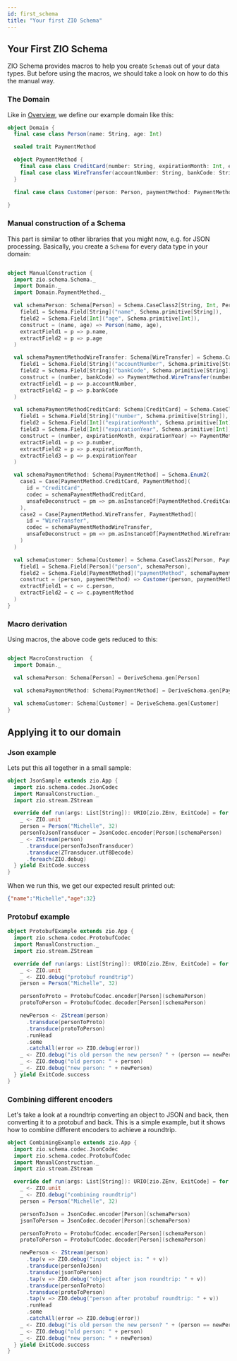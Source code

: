 ```yaml
---
id: first_schema
title: "Your first ZIO Schema"
---
```

## Your First ZIO Schema

ZIO Schema provides macros to help you create `Schema`s out of your data types. But before using the macros,
we should take a look on how to do this the manual way.

### The Domain
Like in [Overview](overview), we define our example domain like this:

```scala
object Domain {
  final case class Person(name: String, age: Int)

  sealed trait PaymentMethod

  object PaymentMethod {
    final case class CreditCard(number: String, expirationMonth: Int, expirationYear: Int) extends PaymentMethod
    final case class WireTransfer(accountNumber: String, bankCode: String) extends PaymentMethod
  }

  final case class Customer(person: Person, paymentMethod: PaymentMethod)
  
}
```

### Manual construction of a Schema

This part is similar to other libraries that you might now, e.g. for JSON processing.
Basically, you create a `Schema` for every data type in your domain:

```scala

object ManualConstruction {
  import zio.schema.Schema._
  import Domain._
  import Domain.PaymentMethod._

  val schemaPerson: Schema[Person] = Schema.CaseClass2[String, Int, Person](
    field1 = Schema.Field[String]("name", Schema.primitive[String]),
    field2 = Schema.Field[Int]("age", Schema.primitive[Int]),
    construct = (name, age) => Person(name, age),
    extractField1 = p => p.name,
    extractField2 = p => p.age
  )

  val schemaPaymentMethodWireTransfer: Schema[WireTransfer] = Schema.CaseClass2[String, String, WireTransfer](
    field1 = Schema.Field[String]("accountNumber", Schema.primitive[String]),
    field2 = Schema.Field[String]("bankCode", Schema.primitive[String]),
    construct = (number, bankCode) => PaymentMethod.WireTransfer(number, bankCode),
    extractField1 = p => p.accountNumber,
    extractField2 = p => p.bankCode
  )

  val schemaPaymentMethodCreditCard: Schema[CreditCard] = Schema.CaseClass3[String, Int, Int, CreditCard](
    field1 = Schema.Field[String]("number", Schema.primitive[String]),
    field2 = Schema.Field[Int]("expirationMonth", Schema.primitive[Int]),
    field3 = Schema.Field[Int]("expirationYear", Schema.primitive[Int]),
    construct = (number, expirationMonth, expirationYear) => PaymentMethod.CreditCard(number, expirationMonth, expirationYear),
    extractField1 = p => p.number,
    extractField2 = p => p.expirationMonth,
    extractField3 = p => p.expirationYear
  )

  val schemaPaymentMethod: Schema[PaymentMethod] = Schema.Enum2(
    case1 = Case[PaymentMethod.CreditCard, PaymentMethod](
      id = "CreditCard",
      codec = schemaPaymentMethodCreditCard,
      unsafeDeconstruct = pm => pm.asInstanceOf[PaymentMethod.CreditCard]
    ),
    case2 = Case[PaymentMethod.WireTransfer, PaymentMethod](
      id = "WireTransfer",
      codec = schemaPaymentMethodWireTransfer,
      unsafeDeconstruct = pm => pm.asInstanceOf[PaymentMethod.WireTransfer]
    )
  )

  val schemaCustomer: Schema[Customer] = Schema.CaseClass2[Person, PaymentMethod, Customer](
    field1 = Schema.Field[Person]("person", schemaPerson),
    field2 = Schema.Field[PaymentMethod]("paymentMethod", schemaPaymentMethod),
    construct = (person, paymentMethod) => Customer(person, paymentMethod),
    extractField1 = c => c.person,
    extractField2 = c => c.paymentMethod
  )
}

```

### Macro derivation
Using macros, the above code gets reduced to this:

```scala

object MacroConstruction  {
  import Domain._

  val schemaPerson: Schema[Person] = DeriveSchema.gen[Person]

  val schemaPaymentMethod: Schema[PaymentMethod] = DeriveSchema.gen[PaymentMethod]
 
  val schemaCustomer: Schema[Customer] = DeriveSchema.gen[Customer]
}
```

## Applying it to our domain

### Json example
Lets put this all together in a small sample:
```scala
object JsonSample extends zio.App {
  import zio.schema.codec.JsonCodec
  import ManualConstruction._
  import zio.stream.ZStream

  override def run(args: List[String]): URIO[zio.ZEnv, ExitCode] = for {
    _ <- ZIO.unit
    person = Person("Michelle", 32)
    personToJsonTransducer = JsonCodec.encoder[Person](schemaPerson)
    _ <- ZStream(person)
      .transduce(personToJsonTransducer)
      .transduce(ZTransducer.utf8Decode)
      .foreach(ZIO.debug)
  } yield ExitCode.success
}
```

When we run this, we get our expected result printed out:
```json
{"name":"Michelle","age":32}
```

### Protobuf example

```scala
object ProtobufExample extends zio.App {
  import zio.schema.codec.ProtobufCodec
  import ManualConstruction._
  import zio.stream.ZStream

  override def run(args: List[String]): URIO[zio.ZEnv, ExitCode] = for {
    _ <- ZIO.unit
    _ <- ZIO.debug("protobuf roundtrip")
    person = Person("Michelle", 32)

    personToProto = ProtobufCodec.encoder[Person](schemaPerson)
    protoToPerson = ProtobufCodec.decoder[Person](schemaPerson)

    newPerson <- ZStream(person)
      .transduce(personToProto)
      .transduce(protoToPerson)
      .runHead
      .some
      .catchAll(error => ZIO.debug(error))
    _ <- ZIO.debug("is old person the new person? " + (person == newPerson).toString)
    _ <- ZIO.debug("old person: " + person)
    _ <- ZIO.debug("new person: " + newPerson)
  } yield ExitCode.success
}
```


### Combining different encoders
Let's take a look at a roundtrip converting an object to JSON and back, then converting it to a protobuf and back.
This is a simple example, but it shows how to combine different encoders to achieve a roundtrip.

```scala
object CombiningExample extends zio.App {
  import zio.schema.codec.JsonCodec
  import zio.schema.codec.ProtobufCodec
  import ManualConstruction._
  import zio.stream.ZStream

  override def run(args: List[String]): URIO[zio.ZEnv, ExitCode] = for {
    _ <- ZIO.unit
    _ <- ZIO.debug("combining roundtrip")
    person = Person("Michelle", 32)

    personToJson = JsonCodec.encoder[Person](schemaPerson)
    jsonToPerson = JsonCodec.decoder[Person](schemaPerson)

    personToProto = ProtobufCodec.encoder[Person](schemaPerson)
    protoToPerson = ProtobufCodec.decoder[Person](schemaPerson)

    newPerson <- ZStream(person)
      .tap(v => ZIO.debug("input object is: " + v))
      .transduce(personToJson)
      .transduce(jsonToPerson)
      .tap(v => ZIO.debug("object after json roundtrip: " + v))
      .transduce(personToProto)
      .transduce(protoToPerson)
      .tap(v => ZIO.debug("person after protobuf roundtrip: " + v))
      .runHead
      .some
      .catchAll(error => ZIO.debug(error))
    _ <- ZIO.debug("is old person the new person? " + (person == newPerson).toString)
    _ <- ZIO.debug("old person: " + person)
    _ <- ZIO.debug("new person: " + newPerson)
  } yield ExitCode.success
}
```

